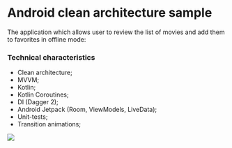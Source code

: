 
# Android clean architecture sample
The application which allows user to review the list of movies and add them to favorites in offline mode:

### Technical characteristics

- Clean architecture;
- MVVM;
- Kotlin;
- Kotlin Coroutines;
- DI (Dagger 2);
- Android Jetpack (Room, ViewModels, LiveData);
- Unit-tests;
- Transition animations;

![](https://raw.githubusercontent.com/3383389/SampleData/master/Movies/Movies.gif)